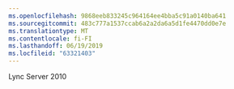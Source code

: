 ```yaml
---
ms.openlocfilehash: 9868eeb833245c964164ee4bba5c91a0140ba641
ms.sourcegitcommit: 483c777a1537ccab6a2a2da6a5d1fe4470dd0e7e
ms.translationtype: MT
ms.contentlocale: fi-FI
ms.lasthandoff: 06/19/2019
ms.locfileid: "63321403"
---
```

Lync Server 2010